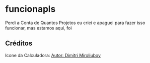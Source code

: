 # funcionapls

Perdi a Conta de Quantos Projetos eu criei e apaguei para fazer isso funcionar, mas estamos aqui, foi

## Créditos
Icone da Calculadora: [Autor: Dimitri Miroliubov](https://www.flaticon.com/br/autores/dimitriy_morilubov/flat?author_id=203&type=standard)
